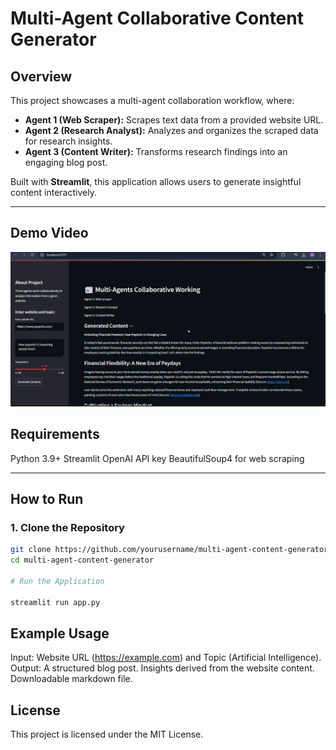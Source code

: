 # Multi-Agent Collaborative Content Generator

## Overview
This project showcases a multi-agent collaboration workflow, where:
- **Agent 1 (Web Scraper):** Scrapes text data from a provided website URL.
- **Agent 2 (Research Analyst):** Analyzes and organizes the scraped data for research insights.
- **Agent 3 (Content Writer):** Transforms research findings into an engaging blog post.

Built with **Streamlit**, this application allows users to generate insightful content interactively.

---
## Demo Video
[![Demo Video](https://github.com/naziaperwaiz/Multi-agent-Collaborative-Working/blob/main/payactiv.png?text=Demo+Video)](https://github.com/naziaperwaiz/Multi-agent-Collaborative-Working/blob/main/demo_multiagent_collaboration.mp4)


## Requirements
Python 3.9+
Streamlit
OpenAI API key
BeautifulSoup4 for web scraping

---
## How to Run

### 1. Clone the Repository
```bash
git clone https://github.com/yourusername/multi-agent-content-generator.git
cd multi-agent-content-generator

# Run the Application

streamlit run app.py
```

## Example Usage
Input: Website URL (https://example.com) and Topic (Artificial Intelligence).
Output:
A structured blog post.
Insights derived from the website content.
Downloadable markdown file.

## License
This project is licensed under the MIT License.
